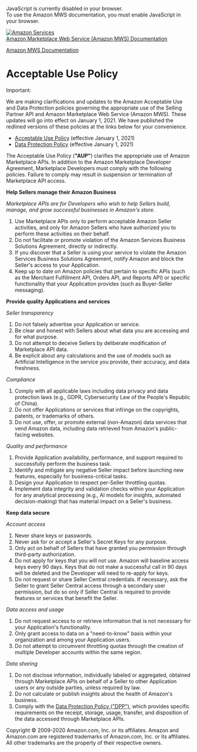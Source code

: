 <div id="MWSDX_noscript">

JavaScript is currently disabled in your browser.  
To use the Amazon MWS documentation, you must enable JavaScript in your
browser.

</div>

<div id="MWSDX_divtop">

[![Amazon
Services](https://images-na.ssl-images-amazon.com/images/G/01/mwsportal/en_US/amazonservices.gif "Amazon Services")](http://services.amazon.com)  
<span id="MWSDX_titlebar">[Amazon Marketplace Web Service (Amazon MWS)
Documentation](https://developer.amazonservices.com/gp/mws/docs.html)</span>

</div>

<div id="MWSDX_divbottom">

<div id="MWSDX_divleft">

<div id="MWSDX_toc">

</div>

</div>

<div id="MWSDX_divright">

<div id="MWSDX_content">

<span id="MWSDX_breadcrumbs">[Amazon MWS
Documentation](https://developer.amazonservices.com/gp/mws/docs.html)</span>

<div id="DG_DG_AcceptableUsePolicy" class="nested0">

Acceptable Use Policy
=====================

<div class="body">

<div class="note important">

<span class="importanttitle">Important:</span>

We are making clarifications and updates to the Amazon Acceptable Use
and Data Protection policies governing the appropriate use of the
Selling Partner API and Amazon Marketplace Web Service (Amazon MWS).
These updates will go into effect on January 1, 2021. We have published
the redlined versions of these policies at the links below for your
convenience.

-   <a href="amazonservicesstatic.com.s3.amazonaws.com/policies/Amazon-Selling-Partner-Acceptable-Use-Policy_2021.pdf" class="xref">Acceptable Use Policy</a>
    (effective January 1, 2021)
-   <a href="https://amazonservicesstatic.com.s3.amazonaws.com/policies/Amazon-Selling-Partner-Data-Protection-Policy_2021.pdf" class="xref">Data Protection Policy</a>
    (effective January 1, 2021)

</div>

The Acceptable Use Policy (**"AUP"**) clarifies the appropriate use of
Amazon Marketplace APIs. In addition to the Amazon Marketplace Developer
Agreement, Marketplace Developers must comply with the following
policies. Failure to comply may result in suspension or termination of
Marketplace API access.

**Help Sellers manage their Amazon Business**

*Marketplace APIs are for Developers who wish to help Sellers build,
manage, and grow successful businesses in Amazon's store.*

1.  Use Marketplace APIs only to perform acceptable Amazon Seller
    activities, and only for Amazon Sellers who have authorized you to
    perform these activities on their behalf.
2.  Do not facilitate or promote violation of the Amazon Services
    Business Solutions Agreement, directly or indirectly.
3.  If you discover that a Seller is using your service to violate the
    Amazon Services Business Solutions Agreement, notify Amazon and
    block the Seller's access to your Application.
4.  Keep up to date on Amazon policies that pertain to specific APIs
    (such as the Merchant Fulfillment API, Orders API, and Reports API)
    or specific functionality that your Application provides (such as
    Buyer-Seller messaging).

**Provide quality Applications and services**

*Seller transparency*

1.  Do not falsely advertise your Application or service.
2.  Be clear and honest with Sellers about what data you are accessing
    and for what purpose.
3.  Do not attempt to deceive Sellers by deliberate modification of
    Marketplace API data.
4.  Be explicit about any calculations and the use of models such as
    Artificial Intelligence in the service you provide, their accuracy,
    and data freshness.

*Compliance*

1.  Comply with all applicable laws including data privacy and data
    protection laws (e.g., GDPR, Cybersecurity Law of the People's
    Republic of China).
2.  Do not offer Applications or services that infringe on the
    copyrights, patents, or trademarks of others.
3.  Do not use, offer, or promote external (non-Amazon) data services
    that vend Amazon data, including data retrieved from Amazon's
    public-facing websites.

*Quality and performance*

1.  Provide Application availability, performance, and support required
    to successfully perform the business task.
2.  Identify and mitigate any negative Seller impact before launching
    new features, especially for business-critical tasks.
3.  Design your Application to respect per-Seller throttling quotas.
4.  Implement data integrity and validation checks within your
    Application for any analytical processing (e.g., AI models for
    insights, automated decision-making) that has material impact on a
    Seller's business.

**Keep data secure**

*Account access*

1.  Never share keys or passwords.
2.  Never ask for or accept a Seller's Secret Keys for any purpose.
3.  Only act on behalf of Sellers that have granted you permission
    through third-party authorization.
4.  Do not apply for keys that you will not use. Amazon will baseline
    access keys every 90 days. Keys that do not make a successful call
    in 90 days will be deleted and the Developer will need to re-apply
    for keys.
5.  Do not request or share Seller Central credentials. If necessary,
    ask the Seller to grant Seller Central access through a secondary
    user permission, but do so only if Seller Central is required to
    provide features or services that benefit the Seller.

*Data access and usage*

1.  Do not request access to or retrieve information that is not
    necessary for your Application's functionality.
2.  Only grant access to data on a "need-to-know" basis within your
    organization and among your Application users.
3.  Do not attempt to circumvent throttling quotas through the creation
    of multiple Developer accounts within the same region.

*Data sharing*

1.  Do not disclose information, individually labeled or aggregated,
    obtained through Marketplace APIs on behalf of a Seller to other
    Application users or any outside parties, unless required by law.
2.  Do not calculate or publish insights about the health of Amazon's
    business.
3.  Comply with the
    <a href="DG_DataProtectionPolicy.md" class="xref">Data Protection Policy ("DPP")</a>,
    which provides specific requirements on the receipt, storage, usage,
    transfer, and disposition of the data accessed through Marketplace
    APIs.

</div>

</div>

<div id="MWSDX_footer">

Copyright © 2009-2020 Amazon.com, Inc. or its affiliates. Amazon and
Amazon.com are registered trademarks of Amazon.com, Inc. or its
affiliates. All other trademarks are the property of their respective
owners.

</div>

</div>

</div>

<div style="clear: both;">

</div>

</div>
